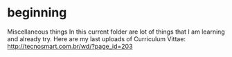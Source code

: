 # beginning
Miscellaneous things
In this current folder are lot of things that I am learning and already try. 
Here are my last uploads of Curriculum Vittae: http://tecnosmart.com.br/wd/?page_id=203
